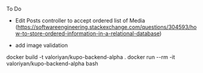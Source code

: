 To Do

- Edit Posts controller to accept ordered list of Media (https://softwareengineering.stackexchange.com/questions/304593/how-to-store-ordered-information-in-a-relational-database)

- add image validation

docker build -t valoriyan/kupo-backend-alpha .
docker run --rm -it valoriyan/kupo-backend-alpha bash
